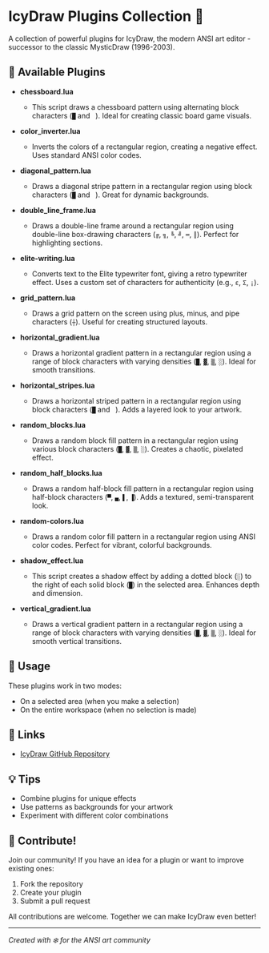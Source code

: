 # IcyDraw Plugins Collection 🎨

A collection of powerful plugins for IcyDraw, the modern ANSI art editor - successor to the classic MysticDraw (1996-2003).

## 🚀 Available Plugins

- **chessboard.lua**
  - This script draws a chessboard pattern using alternating block characters (`█` and ` `). Ideal for creating classic board game visuals.

- **color_inverter.lua**
  - Inverts the colors of a rectangular region, creating a negative effect. Uses standard ANSI color codes.

- **diagonal_pattern.lua**
  - Draws a diagonal stripe pattern in a rectangular region using block characters (`█` and ` `). Great for dynamic backgrounds.

- **double_line_frame.lua**
  - Draws a double-line frame around a rectangular region using double-line box-drawing characters (`╔`, `╗`, `╚`, `╝`, `═`, `║`). Perfect for highlighting sections.

- **elite-writing.lua**
  - Converts text to the Elite typewriter font, giving a retro typewriter effect. Uses a custom set of characters for authenticity (e.g., `ε`, `Σ`, `¡`).

- **grid_pattern.lua**
  - Draws a grid pattern on the screen using plus, minus, and pipe characters (`┼`). Useful for creating structured layouts.

- **horizontal_gradient.lua**
  - Draws a horizontal gradient pattern in a rectangular region using a range of block characters with varying densities (`█`, `▓`, `▒`, `░`). Ideal for smooth transitions.

- **horizontal_stripes.lua**
  - Draws a horizontal striped pattern in a rectangular region using block characters (`█` and ` `). Adds a layered look to your artwork.

- **random_blocks.lua**
  - Draws a random block fill pattern in a rectangular region using various block characters (`█`, `▓`, `▒`, `░`). Creates a chaotic, pixelated effect.

- **random_half_blocks.lua**
  - Draws a random half-block fill pattern in a rectangular region using half-block characters (`▀`, `▄`, `▌`, `▐`). Adds a textured, semi-transparent look.

- **random-colors.lua**
  - Draws a random color fill pattern in a rectangular region using ANSI color codes. Perfect for vibrant, colorful backgrounds.

- **shadow_effect.lua**
  - This script creates a shadow effect by adding a dotted block (`░`) to the right of each solid block (`█`) in the selected area. Enhances depth and dimension.

- **vertical_gradient.lua**
  - Draws a vertical gradient pattern in a rectangular region using a range of block characters with varying densities (`█`, `▓`, `▒`, `░`). Ideal for smooth vertical transitions.


## 🔧 Usage
These plugins work in two modes:
- On a selected area (when you make a selection)
- On the entire workspace (when no selection is made)

## 🔗 Links
- [IcyDraw GitHub Repository](https://github.com/mkrueger/icy_tools/tree/master/crates/icy_draw)

## 💡 Tips
- Combine plugins for unique effects
- Use patterns as backgrounds for your artwork
- Experiment with different color combinations

## 🤝 Contribute!

Join our community! If you have an idea for a plugin or want to improve existing ones:

1. Fork the repository
2. Create your plugin
3. Submit a pull request

All contributions are welcome. Together we can make IcyDraw even better!

---
*Created with ❄️ for the ANSI art community*